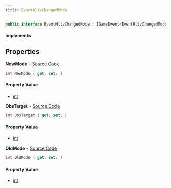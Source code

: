 ```yaml
---
title: EventHltvChangedMode
---
```


```csharp
public interface EventHltvChangedMode : IGameEvent<EventHltvChangedMode>
```

#### Implements

## Properties

**NewMode** - [Source Code](https://github.com/swiftly-solution/swiftlys2/blob/main/managed/src/SwiftlyS2.Generated/GameEvents/Interfaces/EventHltvChangedMode.cs#L25)

```csharp
int NewMode { get; set; }
```

#### Property Value

- [int](https://learn.microsoft.com/dotnet/api/system.int32)

**ObsTarget** - [Source Code](https://github.com/swiftly-solution/swiftlys2/blob/main/managed/src/SwiftlyS2.Generated/GameEvents/Interfaces/EventHltvChangedMode.cs#L30)

```csharp
int ObsTarget { get; set; }
```

#### Property Value

- [int](https://learn.microsoft.com/dotnet/api/system.int32)

**OldMode** - [Source Code](https://github.com/swiftly-solution/swiftlys2/blob/main/managed/src/SwiftlyS2.Generated/GameEvents/Interfaces/EventHltvChangedMode.cs#L20)

```csharp
int OldMode { get; set; }
```

#### Property Value

- [int](https://learn.microsoft.com/dotnet/api/system.int32)

